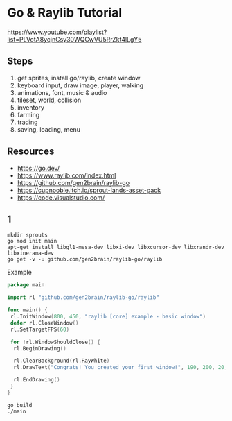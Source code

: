 # Go & Raylib Tutorial

<https://www.youtube.com/playlist?list=PLVotA8ycjnCsy30WQCwVU5RrZkt4lLgY5>

## Steps

1. get sprites, install go/raylib, create window
2. keyboard input, draw image, player, walking
3. animations, font, music & audio
4. tileset, world, collision
5. inventory
6. farming
7. trading
8. saving, loading, menu

## Resources

- <https://go.dev/>
- <https://www.raylib.com/index.html>
- <https://github.com/gen2brain/raylib-go>
- <https://cupnooble.itch.io/sprout-lands-asset-pack>
- <https://code.visualstudio.com/>

## 1

```shell
mkdir sprouts
go mod init main
apt-get install libgl1-mesa-dev libxi-dev libxcursor-dev libxrandr-dev libxinerama-dev
go get -v -u github.com/gen2brain/raylib-go/raylib
```

Example

```go
package main

import rl "github.com/gen2brain/raylib-go/raylib"

func main() {
 rl.InitWindow(800, 450, "raylib [core] example - basic window")
 defer rl.CloseWindow()
 rl.SetTargetFPS(60)

 for !rl.WindowShouldClose() {
  rl.BeginDrawing()

  rl.ClearBackground(rl.RayWhite)
  rl.DrawText("Congrats! You created your first window!", 190, 200, 20, rl.LightGray)

  rl.EndDrawing()
 }
}
```

```shell
go build
./main
```
